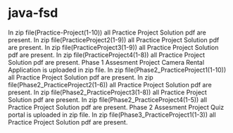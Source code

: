 # java-fsd
In zip file(Practice-Project(1-10)) all  Practice Project Solution pdf are present.
In zip file(PracticeProject2(1-9)) all  Practice Project Solution pdf are present.
In zip file(PracticeProject3(1-9)) all  Practice Project Solution pdf are present.
In zip file(PracticeProject4(1-8)) all  Practice Project Solution pdf are present.
Phase 1 Assesment Project Camera Rental Application is uploaded in zip file.
In zip file(Phase2_PracticeProject1(1-10)) all  Practice Project Solution pdf are present.
In zip file(Phase2_PracticeProject2(1-6)) all  Practice Project Solution pdf are present.
In zip file(Phase2_PracticeProject3(1-8)) all  Practice Project Solution pdf are present.
In zip file(Phase2_PracticeProject4(1-5)) all  Practice Project Solution pdf are present.
Phase 2 Assesment Project Quiz portal is uploaded in zip file.
In zip file(Phase3_PracticeProject1(1-3)) all  Practice Project Solution pdf are present.
